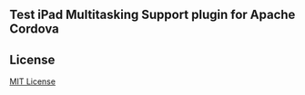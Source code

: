 ## Test iPad Multitasking **Support** plugin for Apache Cordova

## License

[MIT License](http://ilee.mit-license.org)
